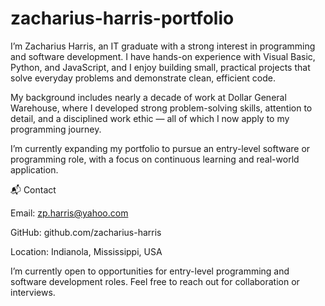 # zacharius-harris-portfolio
I’m Zacharius Harris, an IT graduate with a strong interest in programming and software development. I have hands-on experience with Visual Basic, Python, and JavaScript, and I enjoy building small, practical projects that solve everyday problems and demonstrate clean, efficient code.

My background includes nearly a decade of work at Dollar General Warehouse, where I developed strong problem-solving skills, attention to detail, and a disciplined work ethic — all of which I now apply to my programming journey.

I’m currently expanding my portfolio to pursue an entry-level software or programming role, with a focus on continuous learning and real-world application.

📬 Contact

Email: zp.harris@yahoo.com

GitHub: github.com/zacharius-harris 

Location: Indianola, Mississippi, USA

I’m currently open to opportunities for entry-level programming and software development roles. Feel free to reach out for collaboration or interviews.
